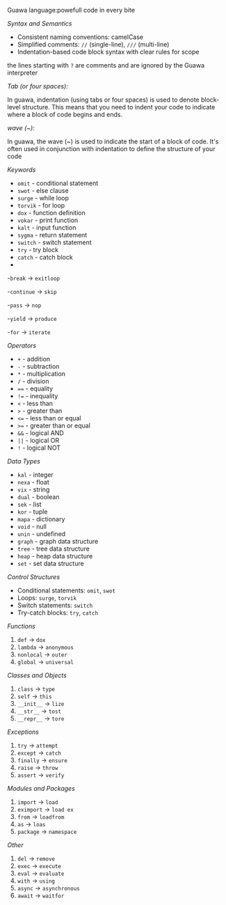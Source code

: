 Guawa language:powefull code in every bite 

_Syntax and Semantics_

- Consistent naming conventions: camelCase
- Simplified comments: `//` (single-line), `///` (multi-line)
- Indentation-based code block syntax with clear rules for scope

the lines starting with `?` are comments and are ignored by the Guawa interpreter

*Tab (or four spaces):*

In guawa, indentation (using tabs or four spaces) is used to denote block-level structure. This means that you need to indent your code to indicate where a block of code begins and ends.

*wave (~):*

In guawa, the wave (~) is used to indicate the start of a block of code. It's often used in conjunction with indentation to define the structure of your code

_Keywords_

- `omit` - conditional statement
- `swot` - else clause
- `surge` - while loop
- `torvik` - for loop
- `dox` - function definition
- `vokar` - print function
- `kalt` - input function
- `sygma` - return statement
- `switch` - switch statement
- `try` - try block
- `catch` - catch block
- 
-`break` -> `exitloop`

-`continue` -> `skip`

-`pass` -> `nop`

-`yield` -> `produce`

-`for` -> `iterate`

_Operators_

- `+` - addition
- `-` - subtraction
- `*` - multiplication
- `/` - division
- `==` - equality
- `!=` - inequality
- `<` - less than
- `>` - greater than
- `<=` - less than or equal
- `>=` - greater than or equal
- `&&` - logical AND
- `||` - logical OR
- `!` - logical NOT

_Data Types_

- `kal` - integer
- `nexa` - float
- `vix` - string
- `dual` - boolean
- `sek` - list
- `kor` - tuple
- `mapa` - dictionary
- `void` - null
- `unin` - undefined
- `graph` - graph data structure
- `tree` - tree data structure
- `heap` - heap data structure
- `set` - set data structure

_Control Structures_

- Conditional statements: `omit`, `swot`
- Loops: `surge`, `torvik`
- Switch statements: `switch`
- Try-catch blocks: `try`, `catch`

_Functions_

1. `def` -> `dox`
2. `lambda` -> `anonymous`
3. `nonlocal` -> `outer`
4. `global` -> `universal`

_Classes and Objects_

1. `class` -> `type`
2. `self` -> `this`
3. `__init__` -> `lize`
4. `__str__` -> `tost`
5. `__repr__` -> `tore`

_Exceptions_

1. `try` -> `attempt`
2. `except` -> `catch`
3. `finally` -> `ensure`
4. `raise` -> `throw`
5. `assert` -> `verify`

_Modules and Packages_

1. `import` -> `load`
2. `eximport` -> `load ex`
3. `from` -> `loadfrom`
4. `as` -> `loas`
5. `package` -> `namespace`

_Other_

1. `del` -> `remove`
2. `exec` -> `execute`
3. `eval` -> `evaluate`
4. `with` -> `using`
5. `async` -> `asynchronous`
6. `await` -> `waitfor`
